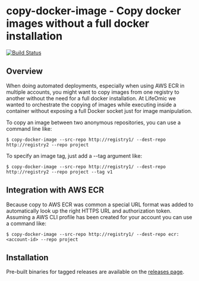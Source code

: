 # copy-docker-image - Copy docker images without a full docker installation
[![Build Status](https://travis-ci.org/mdlavin/copy-docker-image.svg?branch=master)](https://travis-ci.org/mdlavin/copy-docker-image)

## Overview

When doing automated deployments, especially when using AWS ECR in multiple accounts, you might want to copy images from one registry to another without the need for a full docker installation. At LifeOmic we wanted to orchestrate the copying of images while executing inside a container without exposing a full Docker socket just for image manipulation.

To copy an image between two anonymous repositories, you can use a command line like:

```
$ copy-docker-image --src-repo http://registry1/ --dest-repo http://registry2 --repo project
```

To specify an image tag, just add a --tag argument like:

```
$ copy-docker-image --src-repo http://registry1/ --dest-repo http://registry2 --repo project --tag v1
```

## Integration with AWS ECR

Because copy to AWS ECR was common a special URL format was added to automatically look up the right HTTPS URL and authorization token. Assuming a AWS CLI profile has been created for your account you can use a command like:

```
$ copy-docker-image --src-repo http://registry1/ --dest-repo ecr:<account-id> --repo project
```
 
## Installation

Pre-built binaries for tagged releases are available on the [releases page](https://github.com/mdlavin/copy-docker-image/releases).

